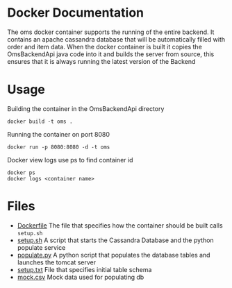 # Docker Documentation

The oms docker container supports the running of the entire backend. It contains an apache cassandra database that will be automatically filled with order and item data. When the docker container is built it copies the OmsBackendApi java code into it and builds the server from source, this ensures that it is always running the latest version of the Backend

# Usage
Building the container in the OmsBackendApi directory

    docker build -t oms . 
Running the container on port 8080

    docker run -p 8080:8080 -d -t oms
    

Docker view logs use ps to find container id
 
    docker ps
    docker logs <container name>

# Files
- [Dockerfile](Dockerfile)     The file that specifies how the container should be built calls `setup.sh`
- [setup.sh](setup.sh)         A script that starts the Cassandra Database and the python populate service
- [populate.py](populate.py)   A python script that populates the database tables and launches the tomcat server
- [setup.txt](setup.txt)       File that specifies initial table schema 
- [mock.csv](mock.csv)         Mock data used for populating db
